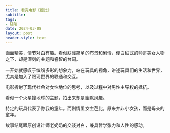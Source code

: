 ```yaml
---
title: 看完电影《芭比》
subtitle: 
tags: 
- 随笔
date: 2024-03-08
layout: post
header-style: text
---
```


画面精美，情节对白有趣。看似肤浅简单的布景和剧情，傻白甜式的帅哥美女人物之下，却是深刻的主题和睿智的台词。

一开始就感叹于缤纷多彩的想象力，站在玩具的视角，讲述玩具们的生活和世界，尤其是加入了跟现世界的联通和交互。

电影折射了现代社会对女性地位的思考，以及过程中对男性主导权的抵抗。

看似一个火星撞地球的主题，拍出来却是幽默风趣。

特定的玩具代表了你我的童年。而剧情里女主芭比，原来并非小女孩，而是母亲的童年。

故事结尾跟原创设计师老奶奶的交谈对白，兼具哲学张力和人性的感动。